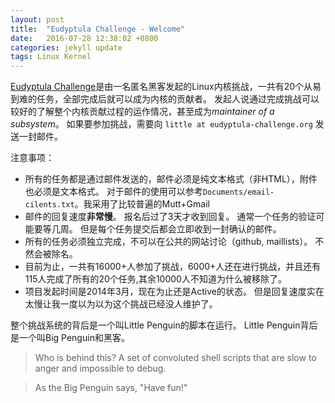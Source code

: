 ```yaml
---
layout: post
title:  "Eudyptula Challenge - Welcome"
date:   2016-07-28 12:38:02 +0800
categories: jekyll update
tags: Linux Kernel
---
```

[Eudyptula Challenge][Eudyptula-Challenge]是由一名匿名黑客发起的Linux内核挑战，一共有20个从易到难的任务，全部完成后就可以成为内核的贡献者。 发起人说通过完成挑战可以较好的了解整个内核贡献过程的运作情况，甚至成为*maintainer of a subsystem*。 如果要参加挑战，需要向 `little at eudyptula-challenge.org` 发送一封邮件。

注意事项：

- 所有的任务都是通过邮件发送的，邮件必须是纯文本格式（非HTML），附件也必须是文本格式。 对于邮件的使用可以参考`Documents/email-cilents.txt`。我采用了比较普遍的Mutt+Gmail
- 邮件的回复速度**非常慢**。 报名后过了3天才收到回复。 通常一个任务的验证可能要等几周。 但是每个任务提交后都会立即收到一封确认的邮件。
- 所有的任务必须独立完成，不可以在公共的网站讨论（github, maillists）。 不然会被除名。
- 目前为止，一共有16000+人参加了挑战，6000+人还在进行挑战，并且还有115人完成了所有的20个任务,其余10000人不知道为什么被移除了。
- 项目发起时间是2014年3月，现在为止还是Active的状态。 但是回复速度实在太慢让我一度以为以为这个挑战已经没人维护了。

整个挑战系统的背后是一个叫Little Penguin的脚本在运行。 Little Penguin背后是一个叫Big Penguin和黑客。

> Who is behind this? A set of convoluted shell scripts that are slow to anger and impossible to debug.

> As the Big Penguin says, "Have fun!"

[Eudyptula-Challenge]: http://www.eudyptula-challenge.org/
